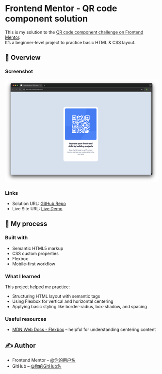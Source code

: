 # Frontend Mentor - QR code component solution

This is my solution to the [QR code component challenge on Frontend Mentor](https://www.frontendmentor.io/challenges/qr-code-component-iux_sIO_H).  
It’s a beginner-level project to practice basic HTML & CSS layout.

## 🚀 Overview

### Screenshot

![Screenshot](./screenshot.png) <!-- 你可以截图保存为 screenshot.png -->

### Links

- Solution URL: [GitHub Repo](https://github.com/你的用户名/你的仓库名)
- Live Site URL: [Live Demo](https://你的部署链接.vercel.app)

## 🔨 My process

### Built with

- Semantic HTML5 markup
- CSS custom properties
- Flexbox
- Mobile-first workflow

### What I learned

This project helped me practice:

- Structuring HTML layout with semantic tags
- Using Flexbox for vertical and horizontal centering
- Applying basic styling like border-radius, box-shadow, and spacing

### Useful resources

- [MDN Web Docs - Flexbox](https://developer.mozilla.org/en-US/docs/Web/CSS/CSS_Flexible_Box_Layout/Basic_Concepts_of_Flexbox) – helpful for understanding centering content

## ✍️ Author

- Frontend Mentor – [@你的用户名](https://www.frontendmentor.io/profile/你的用户名)
- GitHub – [@你的GitHub名](https://github.com/你的GitHub名)